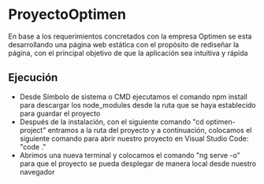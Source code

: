 # ProyectoOptimen
En base a los requerimientos concretados con la empresa Optimen se esta desarrollando una página web estática con el propósito de rediseñar la página, con el principal objetivo de que la aplicación sea intuitiva y rápida 
## Ejecución
* Desde Símbolo de sistema o CMD ejecutamos el comando npm install para descargar los node_modules desde la ruta que se haya establecido para guardar el proyecto
* Después de la instalación, con el siguiente comando "cd optimen-project" entramos a la ruta del proyecto y a continuación, colocamos el siguiente comando para abrir nuestro proyecto en Visual Studio Code: "code ."
* Abrimos una nueva terminal y colocamos el comando "ng serve -o" para que el proyecto se pueda desplegar de manera local desde nuestro navegador
